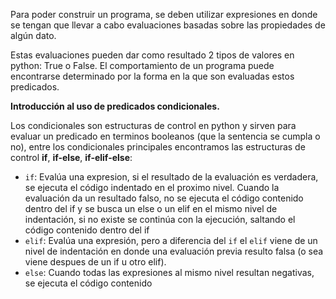 Para poder construir un programa, se deben utilizar expresiones en donde se tengan que llevar a cabo evaluaciones basadas sobre las propiedades de algún dato.

Estas evaluaciones pueden dar como resultado 2 tipos de valores en python: True o False. El comportamiento de un programa puede encontrarse determinado por la forma en la que son evaluadas estos predicados.

**Introducción al uso de predicados condicionales.**

Los condicionales son estructuras de control en python y sirven para evaluar un predicado en terminos booleanos (que la sentencia se cumpla o no), entre los condicionales principales encontramos las estructuras de control **if**, **if-else**, **if-elif-else**:
          
  * `if`: Evalúa una expresion, si el resultado de la evaluación es verdadera, se ejecuta el código indentado en el proximo nivel. Cuando la evaluación da un resultado falso, no se ejecuta el código contenido dentro del if y se busca un else o un elif en el mismo nivel de indentación, si no existe se continúa con la ejecución, saltando el código contenido dentro del if
  * `elif`: Evalúa una expresión, pero a diferencia del `if` el `elif` viene de un nivel de indentación en donde una evaluación previa resulto falsa (o sea viene despues de un if u otro elif).
  * `else`: Cuando todas las expresiones al mismo nivel resultan negativas, se ejecuta el código contenido 

